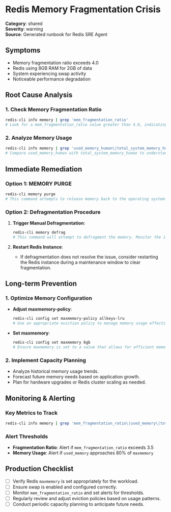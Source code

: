 # Redis Memory Fragmentation Crisis

**Category**: shared  
**Severity**: warning  
**Source**: Generated runbook for Redis SRE Agent

## Symptoms
- Memory fragmentation ratio exceeds 4.0
- Redis using 8GB RAM for 2GB of data
- System experiencing swap activity
- Noticeable performance degradation

## Root Cause Analysis

### 1. Check Memory Fragmentation Ratio
```bash
redis-cli info memory | grep 'mem_fragmentation_ratio'
# Look for a mem_fragmentation_ratio value greater than 4.0, indicating high fragmentation.
```

### 2. Analyze Memory Usage
```bash
redis-cli info memory | grep 'used_memory_human\|total_system_memory_human'
# Compare used_memory_human with total_system_memory_human to understand the extent of memory usage.
```

## Immediate Remediation

### Option 1: MEMORY PURGE
```bash
redis-cli memory purge
# This command attempts to release memory back to the operating system. Use with caution as it may temporarily impact performance.
```

### Option 2: Defragmentation Procedure
1. **Trigger Manual Defragmentation**:
   ```bash
   redis-cli memory defrag
   # This command will attempt to defragment the memory. Monitor the impact on performance and memory usage.
   ```

2. **Restart Redis Instance**:
   - If defragmentation does not resolve the issue, consider restarting the Redis instance during a maintenance window to clear fragmentation.

## Long-term Prevention

### 1. Optimize Memory Configuration
- **Adjust maxmemory-policy**:
  ```bash
  redis-cli config set maxmemory-policy allkeys-lru
  # Use an appropriate eviction policy to manage memory usage effectively.
  ```

- **Set maxmemory**:
  ```bash
  redis-cli config set maxmemory 6gb
  # Ensure maxmemory is set to a value that allows for efficient memory usage without causing excessive fragmentation.
  ```

### 2. Implement Capacity Planning
- Analyze historical memory usage trends.
- Forecast future memory needs based on application growth.
- Plan for hardware upgrades or Redis cluster scaling as needed.

## Monitoring & Alerting

### Key Metrics to Track
```bash
redis-cli info memory | grep 'mem_fragmentation_ratio\|used_memory\|total_system_memory'
```

### Alert Thresholds
- **Fragmentation Ratio**: Alert if `mem_fragmentation_ratio` exceeds 3.5
- **Memory Usage**: Alert if `used_memory` approaches 80% of `maxmemory`

## Production Checklist
- [ ] Verify Redis `maxmemory` is set appropriately for the workload.
- [ ] Ensure swap is enabled and configured correctly.
- [ ] Monitor `mem_fragmentation_ratio` and set alerts for thresholds.
- [ ] Regularly review and adjust eviction policies based on usage patterns.
- [ ] Conduct periodic capacity planning to anticipate future needs.